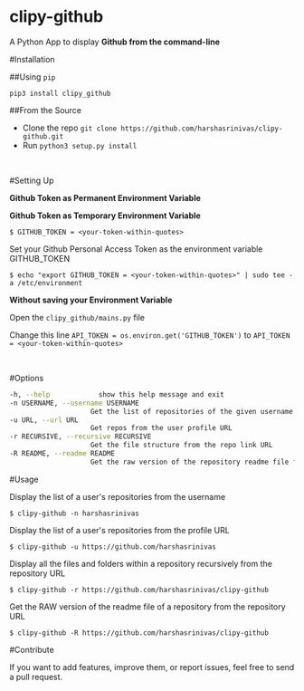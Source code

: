 clipy-github
============

A Python App to display **Github from the command-line**


#Installation

##Using `pip`

`pip3 install clipy_github`

##From the Source

* Clone the repo `git clone https://github.com/harshasrinivas/clipy-github.git`
* Run `python3 setup.py install`

<br>

#Setting Up

**Github Token as Permanent Environment Variable**

**Github Token as Temporary Environment Variable**

`$ GITHUB_TOKEN = <your-token-within-quotes>`

Set your Github Personal Access Token as the environment variable GITHUB_TOKEN

`$ echo "export GITHUB_TOKEN = <your-token-within-quotes>" | sudo tee -a /etc/environment`

**Without saving your Environment Variable**

Open the `clipy_github/mains.py` file

Change this line `API_TOKEN = os.environ.get('GITHUB_TOKEN')` to `API_TOKEN = <your-token-within-quotes> `

<br>

#Options

```sh
-h, --help            show this help message and exit
-n USERNAME, --username USERNAME
                    Get the list of repositories of the given username
-u URL, --url URL 
                    Get repos from the user profile URL
-r RECURSIVE, --recursive RECURSIVE
                    Get the file structure from the repo link URL
-R README, --readme README
                    Get the raw version of the repository readme file from repo link URL
```



#Usage

Display the list of a user's repositories from the username

`$ clipy-github -n harshasrinivas`

Display the list of a user's repositories from the profile URL

`$ clipy-github -u https://github.com/harshasrinivas`

Display all the files and folders within a repository recursively from the repository URL

`$ clipy-github -r https://github.com/harshasrinivas/clipy-github`

Get the RAW version of the readme file of a repository from the repository URL

`$ clipy-github -R https://github.com/harshasrinivas/clipy-github`



#Contribute

If you want to add features, improve them, or report issues, feel free to send a pull request.
